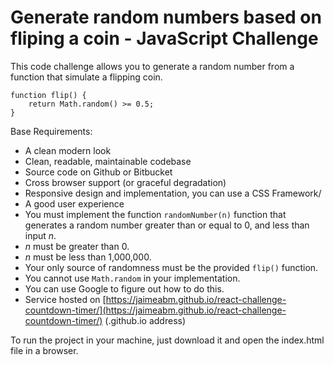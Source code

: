 # Generate random numbers based on fliping a coin - JavaScript Challenge

This code challenge allows you to generate a random number from a function that simulate a flipping coin.

```
function flip() {
    return Math.random() >= 0.5;
}
```

Base Requirements:
- A clean modern look
- Clean, readable, maintainable codebase
- Source code on Github or Bitbucket
- Cross browser support (or graceful degradation)
- Responsive design and implementation, you can use a CSS Framework/
- A good user experience
- You must implement the function `randomNumber(n)` function that generates a random number greater than or equal to 0, and less than input *n*.
- *n* must be greater than 0.
- *n* must be less than 1,000,000.
- Your only source of randomness must be the provided `flip()` function.
- You cannot use `Math.random` in your implementation.
- You can use Google to figure out how to do this.
- Service hosted on [https://jaimeabm.github.io/react-challenge-countdown-timer/](https://jaimeabm.github.io/react-challenge-countdown-timer/) (.github.io address)

To run the project in your machine, just download it and open the index.html file in a browser.
